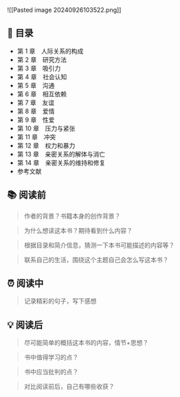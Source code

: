 ![[Pasted image 20240926103522.png]]
## 📑 目录
* 第 1 章　人际关系的构成　
* 第 2 章　研究方法　
* 第 3 章　吸引力　
* 第 4 章　社会认知　
* 第 5 章　沟通　
* 第 6 章　相互依赖　
* 第 7 章　友谊　
* 第 8 章　爱情　
* 第 9 章　性爱　
* 第 10 章　压力与紧张　
* 第 11 章　冲突　
* 第 12 章　权力和暴力　
* 第 13 章　亲密关系的解体与消亡　
* 第 14 章　亲密关系的维持和修复　
* 参考文献
## 📚 阅读前
> 作者的背景？书籍本身的创作背景？

> 为什么想读这本书？期待看到什么内容？

> 根据目录和简介信息，猜测一下本书可能描述的内容等？

> 联系自己的生活，围绕这个主题自己会怎么写这本书？
## ⏰ 阅读中
> 记录精彩的句子，写下感想
##  💡 阅读后
> 尽可能简单的概括这本书的内容，情节+思想？

> 书中值得学习的点？

> 书中应当批判的点？

> 对比阅读前后，自己有哪些收获？ 
